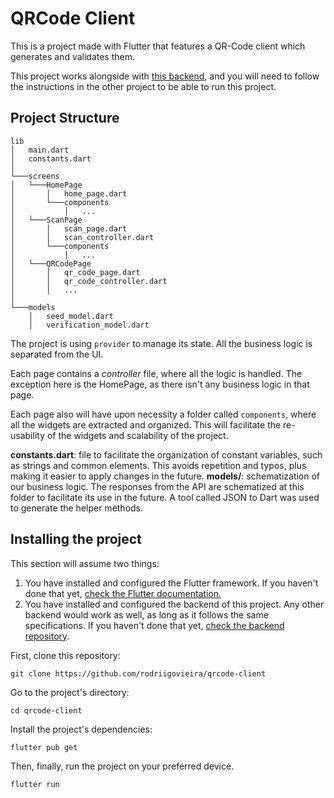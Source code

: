 # QRCode Client

This is a project made with Flutter that features a QR-Code client which generates and validates them.

This project works alongside with [this backend](http://github.com/rodriigovieira/qrcode-generator/), and you will need to follow the instructions in the other project to be able to run this project.

## Project Structure

```
lib
│   main.dart
│   constants.dart    
│
└───screens
│   └───HomePage
│       │   home_page.dart
│       └───components
│           │   ...
│   └───ScanPage
│       │   scan_page.dart
│       │   scan_controller.dart
│       └───components
│           │   ...
│   └───QRCodePage
│       │   qr_code_page.dart
│       │   qr_code_controller.dart
│       │   ...
│   
└───models
    │   seed_model.dart
    │   verification_model.dart
```

The project is using `provider` to manage its state. All the business logic is separated from the UI.

Each page contains a _controller_ file, where all the logic is handled. The exception here is the HomePage, as there isn't any business logic in that page.

Each page also will have upon necessity a folder called `components`, where all the widgets are extracted and organized. This will facilitate the re-usability of the widgets and scalability of the project.

**constants.dart**: file to facilitate the organization of constant variables, such as strings and common elements. This avoids repetition and typos, plus making it easier to apply changes in the future.
**models/**: schematization of our business logic. The responses from the API are schematized at this folder to facilitate its use in the future. A tool called JSON to Dart was used to generate the helper methods.

## Installing the project

This section will assume two things:

1. You have installed and configured the Flutter framework. If you haven't done that yet, [check the Flutter documentation.](https://flutter.dev/docs/get-started/install)
2. You have installed and configured the backend of this project. Any other backend would work as well, as long as it follows the same specifications. If you haven't done that yet, [check the backend repository](https://github.com/rodriigovieira/qrcode-generator/).

First, clone this repository:

```
git clone https://github.com/rodriigovieira/qrcode-client
```

Go to the project's directory:

```
cd qrcode-client
```

Install the project's dependencies:

```
flutter pub get
```

Then, finally, run the project on your preferred device.

```
flutter run
```

